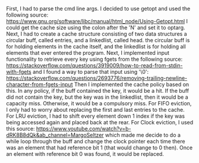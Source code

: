 First, I had to parse the cmd line args. I decided to use getopt and used the following source: https://www.gnu.org/software/libc/manual/html_node/Using-Getopt.html
I could get the cache size using the colon after the 'N' and set it to optarg.
Next, I had to create a cache structure consisting of two data structures a circular buff, called entries, and a linkedlist, called head.
the circular buff is for holding elements in the cache itself, and the linkedlist is for holding all elements that ever entered the program.
Next, I implemented input functionality to retrieve every key using fgets from the following source: https://stackoverflow.com/questions/3919009/how-to-read-from-stdin-with-fgets
and I found a way to parse that input using '\0': https://stackoverflow.com/questions/2693776/removing-trailing-newline-character-from-fgets-input
Then I implemented the cache policy based on this. In any policy, if the buff contained the key, it would be a hit. If the buff did not contain the key, but the key was in the linkedlist, then it would be a capacity miss. Otherwise, it would be a compulsory miss.
For FIFO eviction, I only had to worry about replacing the first and last entries to the cache.
For LRU eviction, I had to shift every element down 1 index if the key was being accessed again and placed back at the rear.
For Clock eviction, I used this source: https://www.youtube.com/watch?v=b-dRK8B8dQk&ab_channel=MargoSeltzer
which made me decide to do a while loop through the buff and change the clock pointer each time there was an element that had reference bit 1 (that would change to 0 then). Once an element with reference bit 0 was found, it would be replaced.